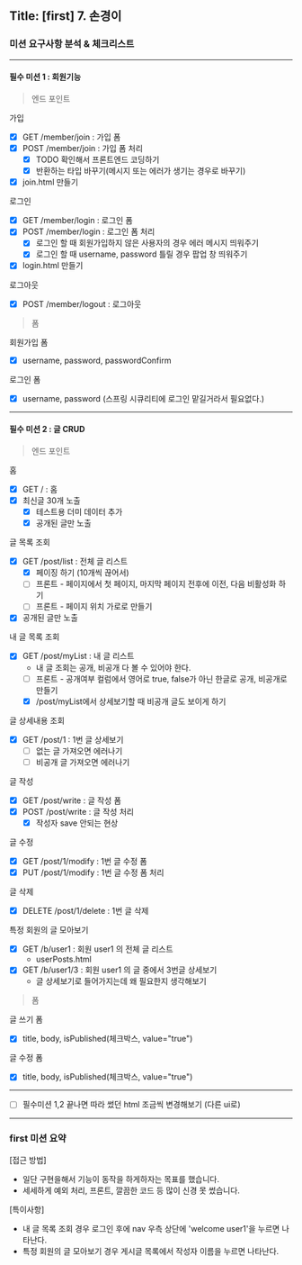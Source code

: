 ## Title: [first] 7. 손경이

### 미션 요구사항 분석 & 체크리스트

***

#### 필수 미션 1 : 회원기능

> 엔드 포인트

가입

- [X] GET /member/join : 가입 폼
- [X] POST /member/join : 가입 폼 처리
    - [X] TODO 확인해서 프론트엔드 코딩하기
    - [X] 반환하는 타입 바꾸기(메시지 또는 에러가 생기는 경우로 바꾸기)
- [X] join.html 만들기

로그인

- [X] GET /member/login : 로그인 폼
- [X] POST /member/login : 로그인 폼 처리
    - [X] 로그인 할 때 회원가입하지 않은 사용자의 경우 에러 메시지 띄워주기
    - [X] 로그인 할 때 username, password 틀릴 경우 팝업 창 띄워주기
- [X] login.html 만들기

로그아웃

- [X] POST /member/logout : 로그아웃

> 폼

회원가입 폼

- [X] username, password, passwordConfirm

로그인 폼

- [X] username, password (스프링 시큐리티에 로그인 맡길거라서 필요없다.)

***

#### 필수 미션 2 : 글 CRUD

> 엔드 포인트

홈

- [X] GET / : 홈
- [X] 최신글 30개 노출
    - [X] 테스트용 더미 데이터 추가
    - [X] 공개된 글만 노출

글 목록 조회

- [X] GET /post/list : 전체 글 리스트
  - [X] 페이징 하기 (10개씩 끊어서)
  - [ ] 프론트 - 페이지에서 첫 페이지, 마지막 페이지 전후에 이전, 다음 비활성화 하기
  - [ ] 프론트 - 페이지 위치 가로로 만들기
- [X] 공개된 글만 노출

내 글 목록 조회

- [X] GET /post/myList : 내 글 리스트
  - 내 글 조회는 공개, 비공개 다 볼 수 있어야 한다.
  - [ ] 프론트 - 공개여부 컬럼에서 영어로 true, false가 아닌 한글로 공개, 비공개로 만들기
  - [X] /post/myList에서 상세보기할 때 비공개 글도 보이게 하기

글 상세내용 조회

- [X] GET /post/1 : 1번 글 상세보기
    - [ ]  없는 글 가져오면 에러나기
    - [ ]  비공개 글 가져오면 에러나기

글 작성

- [X] GET /post/write : 글 작성 폼
- [X] POST /post/write : 글 작성 처리
    - [X] 작성자 save 안되는 현상

글 수정

- [X] GET /post/1/modify : 1번 글 수정 폼
- [X] PUT /post/1/modify : 1번 글 수정 폼 처리

글 삭제

- [X] DELETE /post/1/delete : 1번 글 삭제

특정 회원의 글 모아보기

- [X] GET /b/user1 : 회원 user1 의 전체 글 리스트
  - userPosts.html
- [X] GET /b/user1/3 : 회원 user1 의 글 중에서 3번글 상세보기
  - 글 상세보기로 들어가지는데 왜 필요한지 생각해보기

> 폼

글 쓰기 폼

- [X] title, body, isPublished(체크박스, value="true")

글 수정 폼

- [X] title, body, isPublished(체크박스, value="true")

<hr>

- [ ] 필수미션 1,2 끝나면 따라 썼던 html 조금씩 변경해보기 (다른 ui로)

<hr>

### first 미션 요약

[접근 방법]
- 일단 구현을해서 기능이 동작을 하게하자는 목표를 했습니다.
- 세세하게 예외 처리, 프론트, 깔끔한 코드 등 많이 신경 못 썼습니다.

[특이사항]
- 내 글 목록 조회 경우 로그인 후에 nav 우측 상단에 'welcome user1'을 누르면 나타난다.
- 특정 회원의 글 모아보기 경우 게시글 목록에서 작성자 이름을 누르면 나타난다.
